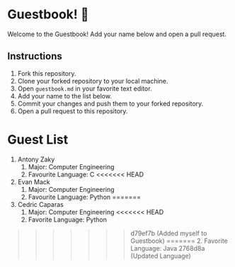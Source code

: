 # Guestbook! 📖

Welcome to the Guestbook! Add your name below and open a pull request.

## Instructions
1. Fork this repository.
2. Clone your forked repository to your local machine.
3. Open `guestbook.md` in your favorite text editor.
4. Add your name to the list below.
5. Commit your changes and push them to your forked repository.
6. Open a pull request to this repository.

# Guest List
1. Antony Zaky
	1. Major: Computer Engineering
	2. Favourite Language: C
<<<<<<< HEAD
2. Evan Mack
	1. Major: Computer Engineering
	2. Favourite Language: Python
=======
2. Cedric Caparas
	1. Major: Computer Engineering
<<<<<<< HEAD
	2. Favorite Language: Python
>>>>>>> d79ef7b (Added myself to Guestbook)
=======
	2. Favorite Language: Java
>>>>>>> 2768d8a (Updated Language)
